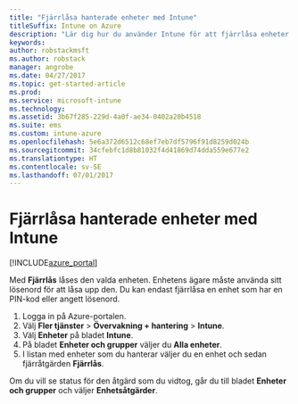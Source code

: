 ```yaml
---
title: "Fjärrlåsa hanterade enheter med Intune"
titleSuffix: Intune on Azure
description: "Lär dig hur du använder Intune för att fjärrlåsa enheter som du hanterar.\""
keywords: 
author: robstackmsft
ms.author: robstack
manager: angrobe
ms.date: 04/27/2017
ms.topic: get-started-article
ms.prod: 
ms.service: microsoft-intune
ms.technology: 
ms.assetid: 3b67f285-229d-4a0f-ae34-0402a20b4518
ms.suite: ems
ms.custom: intune-azure
ms.openlocfilehash: 5e6a372d6512c68ef7eb7df5796f91d8259d024b
ms.sourcegitcommit: 34cfebfc1d8b81032f4d41869d74dda559e677e2
ms.translationtype: HT
ms.contentlocale: sv-SE
ms.lasthandoff: 07/01/2017
---
```

# <a name="remotely-lock-managed-devices-with-intune"></a>Fjärrlåsa hanterade enheter med Intune


[!INCLUDE[azure_portal](./includes/azure_portal.md)]

Med **Fjärrlås** låses den valda enheten. Enhetens ägare måste använda sitt lösenord för att låsa upp den. Du kan endast fjärrlåsa en enhet som har en PIN-kod eller angett lösenord.

1. Logga in på Azure-portalen.
2. Välj **Fler tjänster** > **Övervakning + hantering** > **Intune**.
3. Välj **Enheter** på bladet **Intune**.
4. På bladet **Enheter och grupper** väljer du **Alla enheter**.
5. I listan med enheter som du hanterar väljer du en enhet och sedan fjärråtgärden **Fjärrlås**.

Om du vill se status för den åtgärd som du vidtog, går du till bladet **Enheter och grupper** och väljer **Enhetsåtgärder**.
